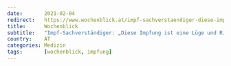 ```yaml
---
date:       2021-02-04
redirect:   https://www.wochenblick.at/impf-sachverstaendiger-diese-impfung-ist-eine-luege-und-riesenbetrug/
title:      Wochenblick
subtitle:   "Impf-Sachverständiger: „Diese Impfung ist eine Lüge und Riesenbetrug“"
country:    AT
categories: Medizin
tags:       [wochenblick, impfung]
---
```


